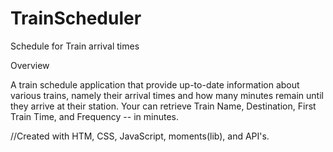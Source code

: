# TrainScheduler
Schedule for Train arrival times

Overview

A train schedule application that provide up-to-date information about various trains, namely their arrival times and how many minutes remain until they arrive at their station. Your can retrieve Train Name, Destination, First Train Time, and 
Frequency -- in minutes.

//Created with HTM, CSS, JavaScript, moments(lib), and API's.
